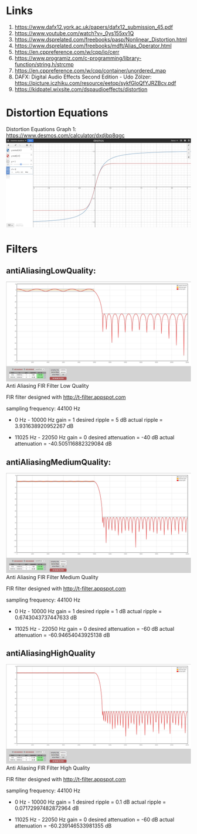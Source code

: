 # Links
1. https://www.dafx12.york.ac.uk/papers/dafx12_submission_45.pdf
2. https://www.youtube.com/watch?v=_0ys155xv1Q
3. https://www.dsprelated.com/freebooks/pasp/Nonlinear_Distortion.html
4. https://www.dsprelated.com/freebooks/mdft/Alias_Operator.html
5. https://en.cppreference.com/w/cpp/io/cerr
6. https://www.programiz.com/c-programming/library-function/string.h/strcmp
7. https://en.cppreference.com/w/cpp/container/unordered_map
8. DAFX: Digital Audio Effects Second Edition - Udo Zölzer: https://picture.iczhiku.com/resource/eetop/sykfGloQfYJRZBcv.pdf
9. https://kidpatel.wixsite.com/dspaudioeffects/distortion

# Distortion Equations
Distortion Equations Graph 1:
https://www.desmos.com/calculator/dxdjbp8qgc
![Distortion Equations Graph](distortionEquationsGraph1.jpg)

# Filters
## antiAliasingLowQuality:

![Anti Aliasing FIR Filter Low Quality](antiAliasingFIRFilterLowQuality.jpg)
Anti Aliasing FIR Filter Low Quality

FIR filter designed with
http://t-filter.appspot.com

sampling frequency: 44100 Hz

* 0 Hz - 10000 Hz
  gain = 1
  desired ripple = 5 dB
  actual ripple = 3.931638920952267 dB

* 11025 Hz - 22050 Hz
  gain = 0
  desired attenuation = -40 dB
  actual attenuation = -40.505116882329084 dB



## antiAliasingMediumQuality:

![Anti Aliasing FIR Filter Medium Quality](antiAliasingFIRFilterMediumQuality.jpg)
Anti Aliasing FIR Filter Medium Quality

FIR filter designed with
http://t-filter.appspot.com

sampling frequency: 44100 Hz

* 0 Hz - 10000 Hz
  gain = 1
  desired ripple = 1 dB
  actual ripple = 0.6743043737447633 dB

* 11025 Hz - 22050 Hz
  gain = 0
  desired attenuation = -60 dB
  actual attenuation = -60.94654043925138 dB

## antiAliasingHighQuality
![Anti Aliasing FIR Filter High Quality](antiAliasingFIRFilterHighQuality.jpg)
Anti Aliasing FIR Filter High Quality

FIR filter designed with
http://t-filter.appspot.com

sampling frequency: 44100 Hz

* 0 Hz - 10000 Hz
  gain = 1
  desired ripple = 0.1 dB
  actual ripple = 0.07172997482872964 dB

* 11025 Hz - 22050 Hz
  gain = 0
  desired attenuation = -60 dB
  actual attenuation = -60.239146533981355 dB
